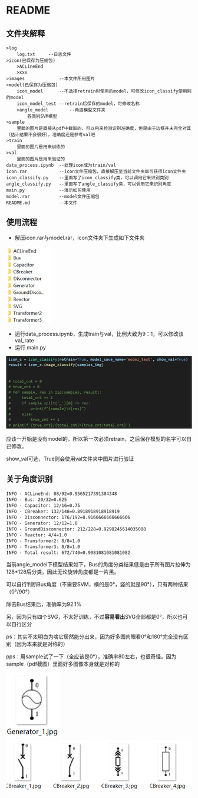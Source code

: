 # README

## 文件夹解释

```
>log
	log.txt		--日志文件
>icon(已保存为压缩包)
	>ACLineEnd
	>xxx
>images				--本文件所用图片
>model(已保存为压缩包)
	icon_model		--不选择retrain时使用的model，可修改icon_classify使用别的model
	icon_model_test	--retrain后保存的model，可修改名称
	>angle_model		--角度模型文件夹
		各类别SVM模型
>sample
	里面的图片是直接从pdf中截取的，可以用来检测识别准确度，但是由于边框并未完全对其（估计结果不会很好），准确度还是参考val吧
>train
	里面的图片是用来训练的
>val
	里面的图片是用来验证的
data_process.ipynb	--处理icon成为train/val
icon.rar			--icon文件压缩包，直接解压至当前文件夹即可获得icon文件夹
icon_classify.py	--里面写了icon_classify类，可以调用它来识别类别
angle_classify.py	--里面写了angle_classify类，可以调用它来识别角度
main.py				--演示如何使用
model.rar			--model文件压缩包
README.md			--本文件
```

## 使用流程

- 解压icon.rar与model.rar，icon文件夹下生成如下文件夹

<img src="images/capture_20210923191206608.bmp" alt="capture_20210923191206608" style="zoom: 67%;" />

- 运行data_process.ipynb，生成train与val，比例大致为9：1，可以修改该val_rate
- 运行 main.py

<img src="images/capture_20210923191443910.bmp" alt="capture_20210923191443910" style="zoom: 67%;" />

应该一开始是没有model的，所以第一次必须retrain，之后保存模型的名字可以自己修改。

show_val可选，True则会使用val文件夹中图片进行验证

## 关于角度识别

```
INFO - ACLineEnd: 88/92=0.9565217391304348
INFO - Bus: 20/32=0.625
INFO - Capacitor: 12/16=0.75
INFO - CBreaker: 132/148=0.8918918918918919
INFO - Disconnector: 176/192=0.9166666666666666
INFO - Generator: 12/12=1.0
INFO - GroundDisconnector: 212/228=0.9298245614035088
INFO - Reactor: 4/4=1.0
INFO - Transformer2: 8/8=1.0
INFO - Transformer3: 8/8=1.0
INFO - Total result: 672/740=0.9081081081081082
```

当前angle_model下模型结果如下，Bus的角度分类结果低是由于所有图片拉伸为128*128后分类，因此无论旋转角度都是一片黑。

可以自行判断Bus角度（不需要SVM，横的是0°，竖的就是90°），只有两种结果（0°/90°）

除去Bus结果后，准确率为92.1%

另，因为只有四个SVG，不太好训练，不过**容易看出**SVG全部都是0°，所以也可以自行区分



ps：其实不太明白为啥它居然能分出来，因为好多图肉眼看0°和180°完全没有区别（因为本来就是对称的）

pps：用sample试了一下（全应该是0°），准确率80左右，也很奇怪。因为sample（pdf截图）里面好多图像本身就是对称的

![capture_20210925100333140](images/capture_20210925100333140.bmp)![capture_20210925100156514](images/capture_20210925100156514.bmp)